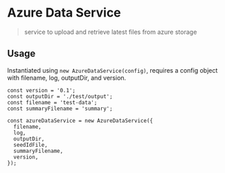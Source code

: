 # Azure Data Service
> service to upload and retrieve latest files from azure storage

## Usage

Instantiated using `new AzureDataService(config)`, requires a config object with filename, log, outputDir, and version.

```
const version = '0.1';
const outputDir = './test/output';
const filename = 'test-data';
const summaryFilename = 'summary';

const azureDataService = new AzureDataService({
  filename,
  log,
  outputDir,
  seedIdFile,
  summaryFilename,
  version,
});
```
